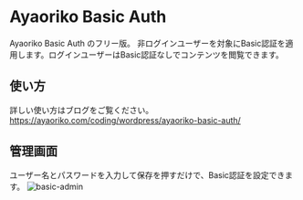 # Ayaoriko Basic Auth
Ayaoriko Basic Auth のフリー版。
非ログインユーザーを対象にBasic認証を適用します。ログインユーザーはBasic認証なしでコンテンツを閲覧できます。

## 使い方
詳しい使い方はブログをご覧ください。
https://ayaoriko.com/coding/wordpress/ayaoriko-basic-auth/

## 管理画面
ユーザー名とパスワードを入力して保存を押すだけで、Basic認証を設定できます。
![basic-admin](https://github.com/user-attachments/assets/c9a57cf2-56ac-4145-a03f-837245712830)